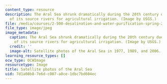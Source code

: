 ```yaml
---
content_type: resource
description: The Aral Sea shrunk dramatically during the 20th century due to diversion
  of its source rivers for agricultural irrigation. (Image by USGS.)
file: /media/courses/2-500-desalination-and-water-purification-spring-2009/7d1a08b87e6dc007a0ce1dbc7bd604ec_2-500s09-th.jpg
file_type: image/jpeg
image_metadata:
  caption: The Aral Sea shrunk dramatically during the 20th century due to diversion
    of its source rivers for agricultural irrigation. (Image by USGS.)
  credit: ''
  image-alt: Satellite photos of the Aral Sea in 1977, 1989, and 2006.
learning_resource_types: []
ocw_type: OCWImage
resourcetype: Image
title: Satellite photos of the Aral Sea
uid: 7d1a08b8-7e6d-c007-a0ce-1dbc7bd604ec
---
```


